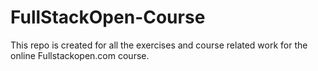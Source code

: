 # FullStackOpen-Course

This repo is created for all the exercises and course related work
for the online Fullstackopen.com course.
